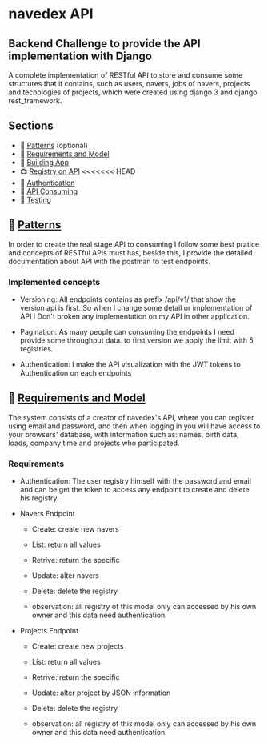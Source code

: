 # navedex API

## Backend Challenge to provide the API implementation with Django

A complete implementation of RESTful API to store and consume some structures that it contains, such as users, navers, jobs of navers, projects and tecnologies of projects, which were created using django 3 and django rest_framework.

## Sections

* :snake: [Patterns](#patterns-used) (optional)
* :blue_book: [Requirements and Model](#blue_book-creating-a-project)
* :page_with_curl: [Building App](#page_with_curl-creating-an-app)
* :tv: [Registry on API](#tv-creating-a-view)
<<<<<<< HEAD
* :art: [Authentication](#art-creating-a-template)
* :ticket: [API Consuming](#ticket-creating-a-model)
* :postbox: [Testing](#postbox-creating-model-objects-and-queries)

## :snake: [Patterns](optional)

In order to create the real stage API to consuming I follow some best pratice and concepts of RESTful APIs must has, beside this, I provide the detailed documentation about API with the postman to test endpoints.

### Implemented concepts

* Versioning: All endpoints contains as prefix /api/v1/ that show the version api is first. So when I change some detail or implementation of API I Don't broken any implementation on my API in other application.

* Pagination: As many people can consuming the endpoints I need provide some throughput data. to first version we apply the limit with 5 registries.

* Authentication: I make the API visualization with the JWT tokens to Authentication on each endpoints

## :blue_book: [Requirements and Model](#blue_book-creating-a-project)

The system consists of a creator of navedex's API, where you can register using email and password, and then when logging in you will have access to your browsers' database, with information such as: names, birth data, loads, company time and projects who participated.

### Requirements

* Authentication: The user registry himself with the password and email and can be get the token to access any endpoint to create and delete his registry.

* Navers Endpoint
    * Create: create new navers
    * List: return all values
    * Retrive: return the specific
    * Update: alter navers
    * Delete: delete the registry

    * observation: all registry of this model only can accessed by his own owner and this data need authentication.

* Projects Endpoint
    * Create: create new projects
    * List: return all values
    * Retrive: return the specific
    * Update: alter project by JSON information
    * Delete: delete the registry

    * observation: all registry of this model only can accessed by his own owner and this data need authentication.
